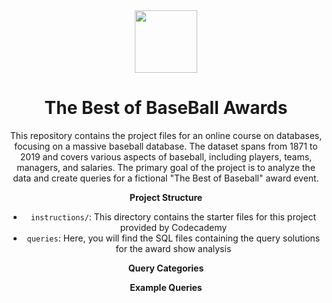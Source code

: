 <div align=center>

<img src="https://github.com/melissaveraherbst/the-best-of-baseball-awards/assets/84316275/dd788272-76e7-422b-ba63-eacd9f75d207" width=100px />

# The Best of BaseBall Awards 

This repository contains the project files for an online course on databases, focusing on a massive baseball database. The dataset spans from 1871 to 2019 and covers various aspects of baseball, including players, teams, managers, and salaries. The primary goal of the project is to analyze the data and create queries for a fictional "The Best of Baseball" award event.

**Project Structure**

- `instructions/`: This directory contains the starter files for this project provided by Codecademy
- `queries`: Here, you will find the SQL files containing the query solutions for the award show analysis

**Query Categories**

**Example Queries**
